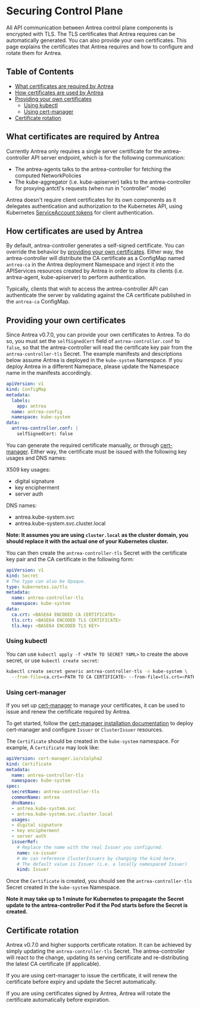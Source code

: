 # Securing Control Plane

All API communication between Antrea control plane components is encrypted with
TLS. The TLS certificates that Antrea requires can be automatically generated.
You can also provide your own certificates. This page explains the certificates
that Antrea requires and how to configure and rotate them for Antrea.

## Table of Contents

- [What certificates are required by Antrea](#what-certificates-are-required-by-antrea)
- [How certificates are used by Antrea](#how-certificates-are-used-by-antrea)
- [Providing your own certificates](#providing-your-own-certificates)
  - [Using kubectl](#using-kubectl)
  - [Using cert-manager](#using-cert-manager)
- [Certificate rotation](#certificate-rotation)

## What certificates are required by Antrea

Currently Antrea only requires a single server certificate for the
antrea-controller API server endpoint, which is for the following communication:
- The antrea-agents talks to the antrea-controller for fetching the computed
 NetworkPolicies
- The kube-aggregator (i.e. kube-apiserver) talks to the antrea-controller for
 proxying antctl's requests (when run in "controller" mode)

Antrea doesn't require client certificates for its own components as it
delegates authentication and authorization to the Kubernetes API, using
Kubernetes [ServiceAccount tokens](https://kubernetes.io/docs/reference/access-authn-authz/authentication/#service-account-tokens)
for client authentication.

## How certificates are used by Antrea

By default, antrea-controller generates a self-signed certificate. You can
override the behavior by [providing your own certificates](#providing-your-own-certificates).
Either way, the antrea-controller will distribute the CA certificate as a
ConfigMap named `antrea-ca` in the Antrea deployment Namespace and inject it
into the APIServices resources created by Antrea in order to allow its clients
(i.e. antrea-agent, kube-apiserver) to perform authentication.

Typically, clients that wish to access the antrea-controller API can
authenticate the server by validating against the CA certificate published in
the `antrea-ca` ConfigMap.

## Providing your own certificates

Since Antrea v0.7.0, you can provide your own certificates to Antrea. To do so,
you must set the `selfSignedCert` field of `antrea-controller.conf` to `false`,
so that the antrea-controller will read the certificate key pair from the
`antrea-controller-tls` Secret. The example manifests and descriptions below
assume Antrea is deployed in the `kube-system` Namespace. If you deploy Antrea
in a different Namepace, please update the Namespace name in the manifests
accordingly.

```yaml
apiVersion: v1
kind: ConfigMap
metadata:
  labels:
    app: antrea
  name: antrea-config
  namespace: kube-system
data:
  antrea-controller.conf: |
    selfSignedCert: false
```

You can generate the required certificate manually, or through
[cert-manager](https://cert-manager.io/docs/). Either way, the certificate must
be issued with the following key usages and DNS names:

X509 key usages:
- digital signature
- key encipherment
- server auth

DNS names:
- antrea.kube-system.svc
- antrea.kube-system.svc.cluster.local

**Note: It assumes you are using `cluster.local` as the cluster domain, you
should replace it with the actual one of your Kubernetes cluster.**

You can then create the `antrea-controller-tls` Secret with the certificate key
pair and the CA certificate in the following form:
```yaml
apiVersion: v1
kind: Secret
# The type can also be Opaque.
type: kubernetes.io/tls
metadata:
  name: antrea-controller-tls
  namespace: kube-system
data:
  ca.crt: <BASE64 ENCODED CA CERTIFICATE>
  tls.crt: <BASE64 ENCODED TLS CERTIFICATE>
  tls.key: <BASE64 ENCODED TLS KEY>
```

### Using kubectl

You can use `kubectl apply -f <PATH TO SECRET YAML>` to create the above secret,
or use `kubectl create secret`:
```bash
kubectl create secret generic antrea-controller-tls -n kube-system \
  --from-file=ca.crt=<PATH TO CA CERTIFICATE> --from-file=tls.crt=<PATH TO TLS CERTIFICATE> --from-file=tls.key=<PATH TO TLS KEY>
```

### Using cert-manager

If you set up [cert-manager](https://cert-manager.io/docs/) to manage your
certificates, it can be used to issue and renew the certificate required by
Antrea.

To get started, follow the [cert-manager installation documentation](
https://cert-manager.io/docs/installation/kubernetes/) to deploy cert-manager
and configure `Issuer` or `ClusterIssuer` resources.

The `Certificate` should be created in the `kube-system` namespace. For example,
A `Certificate` may look like:
```yaml
apiVersion: cert-manager.io/v1alpha2
kind: Certificate
metadata:
  name: antrea-controller-tls
  namespace: kube-system
spec:
  secretName: antrea-controller-tls
  commonName: antrea
  dnsNames:
  - antrea.kube-system.svc
  - antrea.kube-system.svc.cluster.local
  usages:
  - digital signature
  - key encipherment
  - server auth
  issuerRef:
    # Replace the name with the real Issuer you configured.
    name: ca-issuer
    # We can reference ClusterIssuers by changing the kind here.
    # The default value is Issuer (i.e. a locally namespaced Issuer)
    kind: Issuer
```

Once the `Certificate` is created, you should see the `antrea-controller-tls`
Secret created in the `kube-system` Namespace.

**Note it may take up to 1 minute for Kubernetes to propagate the Secret update
to the antrea-controller Pod if the Pod starts before the Secret is created.**

## Certificate rotation

Antrea v0.7.0 and higher supports certificate rotation. It can be achieved by
simply updating the `antrea-controller-tls` Secret. The
antrea-controller will react to the change, updating its serving certificate and
re-distributing the latest CA certificate (if applicable).

If you are using cert-manager to issue the certificate, it will renew the
certificate before expiry and update the Secret automatically.

If you are using certificates signed by Antrea, Antrea will rotate the
certificate automatically before expiration.